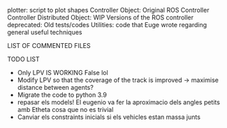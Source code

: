 plotter: script to plot shapes
Controller Object: Original ROS Controller
Controller Distributed Object: WIP Versions of the ROS controller 
deprecated: Old tests/codes 
Utilities: code that Euge wrote regarding general useful techniques 

LIST OF COMMENTED FILES

TODO LIST  
* Only LPV IS WORKING False lol 
* Modify LPV so that the coverage of the track is improved -> maximise distance between agents? 
* Migrate the code to python 3.9
* repasar els models! El eugenio va fer la aproximacio dels angles petits amb Etheta cosa que no es trivial 
* Canviar els constraints inicials si els vehicles estan massa junts